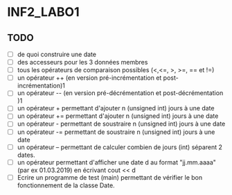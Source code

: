 # INF2_LABO1
## TODO
- [ ] de quoi construire une date
- [ ] des accesseurs pour les 3 données membres
- [ ] tous les opérateurs de comparaison possibles (<,<=, >, >=, == et !=)
- [ ] un opérateur ++ (en version pré-incrémentation et post-incrémentation)1
- [ ] un opérateur -- (en version pré-décrémentation et post-décrémentation )1
- [ ] un opérateur + permettant d'ajouter n (unsigned int) jours à une date
- [ ] un opérateur += permettant d'ajouter n (unsigned int) jours à une date
- [ ] un opérateur - permettant de soustraire n (unsigned int) jours à une date
- [ ] un opérateur -= permettant de soustraire n (unsigned int) jours à une date
- [ ] un opérateur – permettant de calculer combien de jours (int) séparent 2 dates.
- [ ] un opérateur permettant d'afficher une date d au format "jj.mm.aaaa" (par ex 01.03.2019) en écrivant cout << d
- [ ] Ecrire un programme de test (main) permettant de vérifier le bon fonctionnement de la classe Date.